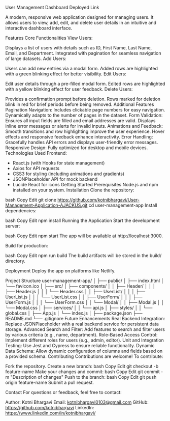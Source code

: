 User Management Dashboard
Deployed Link

A modern, responsive web application designed for managing users. It allows users to view, add, edit, and delete user details in an intuitive and interactive dashboard interface.

Features
Core Functionalities
View Users:

Displays a list of users with details such as ID, First Name, Last Name, Email, and Department.
Integrated with pagination for seamless navigation of large datasets.
Add Users:

Users can add new entries via a modal form.
Added rows are highlighted with a green blinking effect for better visibility.
Edit Users:

Edit user details through a pre-filled modal form.
Edited rows are highlighted with a yellow blinking effect for user feedback.
Delete Users:

Provides a confirmation prompt before deletion.
Rows marked for deletion blink in red for brief periods before being removed.
Additional Features
Pagination Navigation:
Includes clickable page numbers for easy navigation.
Dynamically adapts to the number of pages in the dataset.
Form Validation:
Ensures all input fields are filled and email addresses are valid.
Displays inline error messages or alerts for invalid inputs.
Animations and Feedback:
Smooth transitions and row highlighting improve the user experience.
Hover effects and responsive feedback enhance interactivity.
Error Handling:
Gracefully handles API errors and displays user-friendly error messages.
Responsive Design:
Fully optimized for desktop and mobile devices.
Technologies Used
Frontend:
- React.js (with Hooks for state management)
- Axios for API requests
- CSS3 for styling (including animations and gradients)
- JSONPlaceholder API for mock backend
- Lucide React for icons
Getting Started
Prerequisites
Node.js and npm installed on your system.
Installation
Clone the repository:

bash
Copy
Edit
git clone https://github.com/kotnibhargavi/User-Management-Application-AJACKUS.git
cd user-management-app
Install dependencies:

bash
Copy
Edit
npm install
Running the Application
Start the development server:

bash
Copy
Edit
npm start
The app will be available at http://localhost:3000.

Build for production:

bash
Copy
Edit
npm run build
The build artifacts will be stored in the build/ directory.

Deployment
Deploy the app on platforms like Netlify.

Project Structure
user-management-app/
│
├── public/
│   ├── index.html
│   └── favicon.ico
│
├── src/
│   ├── components/
│   │   ├── Header/
│   │   │   ├── Header.js
│   │   │   └── Header.css
│   │   ├── UserList/
│   │   │   ├── UserList.js
│   │   │   └── UserList.css
│   │   ├── UserForm/
│   │   │   ├── UserForm.js
│   │   │   └── UserForm.css
│   │   └── Modal/
│   │       ├── Modal.js
│   │       └── Modal.css
│   ├── services/
│   │   └── api.js
│   ├── styles/
│   │   └── global.css
│   ├── App.js
│   └── index.js
│
├── package.json
├── README.md
└── .gitignore
Future Enhancements
Real Backend Integration: Replace JSONPlaceholder with a real backend service for persistent data storage.
Advanced Search and Filter: Add features to search and filter users by various criteria (e.g., name, department).
Role-Based Access Control: Implement different roles for users (e.g., admin, editor).
Unit and Integration Testing: Use Jest and Cypress to ensure reliable functionality.
Dynamic Data Schema: Allow dynamic configuration of columns and fields based on a provided schema.
Contributing
Contributions are welcome! To contribute:

Fork the repository.
Create a new branch:
bash
Copy
Edit
git checkout -b feature-name
Make your changes and commit:
bash
Copy
Edit
git commit -m "Description of changes"
Push to the branch:
bash
Copy
Edit
git push origin feature-name
Submit a pull request.

Contact
For questions or feedback, feel free to contact:

Author: Kotni Bhargavi
Email: kotnibhargavi0103@gmail.com
GitHub: https://github.com/kotnibhargavi
LinkedIn: https://www.linkedin.com/in/kotnibhargavi/

